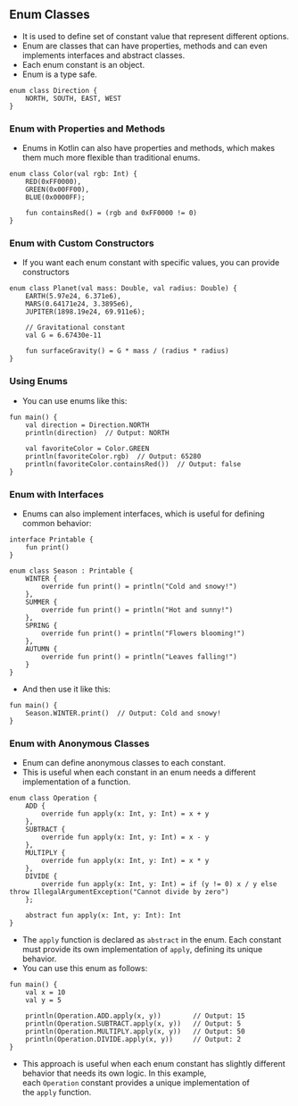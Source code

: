 ## Enum Classes
- It is used to define set of constant value that represent different options.
- Enum are classes that can have properties, methods and can even implements interfaces and abstract classes.
- Each enum constant is an object.
- Enum is a type safe.
```
enum class Direction {
    NORTH, SOUTH, EAST, WEST
}
```

### Enum with Properties and Methods
- Enums in Kotlin can also have properties and methods, which makes them much more flexible than traditional enums.
```
enum class Color(val rgb: Int) {
    RED(0xFF0000),
    GREEN(0x00FF00),
    BLUE(0x0000FF);

    fun containsRed() = (rgb and 0xFF0000 != 0)
}
```

### Enum with Custom Constructors
- If you want each enum constant with specific values, you can provide constructors
```
enum class Planet(val mass: Double, val radius: Double) {
    EARTH(5.97e24, 6.371e6),
    MARS(0.64171e24, 3.3895e6),
    JUPITER(1898.19e24, 69.911e6);

    // Gravitational constant
    val G = 6.67430e-11

    fun surfaceGravity() = G * mass / (radius * radius)
}
```

### Using Enums
- You can use enums like this:
```
fun main() {
    val direction = Direction.NORTH
    println(direction)  // Output: NORTH

    val favoriteColor = Color.GREEN
    println(favoriteColor.rgb)  // Output: 65280
    println(favoriteColor.containsRed())  // Output: false
}
```

### Enum with Interfaces
- Enums can also implement interfaces, which is useful for defining common behavior:
```
interface Printable {
    fun print()
}

enum class Season : Printable {
    WINTER {
        override fun print() = println("Cold and snowy!")
    },
    SUMMER {
        override fun print() = println("Hot and sunny!")
    },
    SPRING {
        override fun print() = println("Flowers blooming!")
    },
    AUTUMN {
        override fun print() = println("Leaves falling!")
    }
}
```

- And then use it like this:
```
fun main() {
    Season.WINTER.print()  // Output: Cold and snowy!
}
```

### Enum with Anonymous Classes
- Enum can define anonymous classes to each constant.
- This is useful when each constant in an enum needs a different implementation of a function.
```
enum class Operation {
    ADD {
        override fun apply(x: Int, y: Int) = x + y
    },
    SUBTRACT {
        override fun apply(x: Int, y: Int) = x - y
    },
    MULTIPLY {
        override fun apply(x: Int, y: Int) = x * y
    },
    DIVIDE {
        override fun apply(x: Int, y: Int) = if (y != 0) x / y else throw IllegalArgumentException("Cannot divide by zero")
    };

    abstract fun apply(x: Int, y: Int): Int
}

```

- The `apply` function is declared as `abstract` in the enum. Each constant must provide its own implementation of `apply`, defining its unique behavior.
- You can use this enum as follows:
```
fun main() {
    val x = 10
    val y = 5

    println(Operation.ADD.apply(x, y))        // Output: 15
    println(Operation.SUBTRACT.apply(x, y))   // Output: 5
    println(Operation.MULTIPLY.apply(x, y))   // Output: 50
    println(Operation.DIVIDE.apply(x, y))     // Output: 2
}

```

- This approach is useful when each enum constant has slightly different behavior that needs its own logic. In this example, each `Operation` constant provides a unique implementation of the `apply` function.